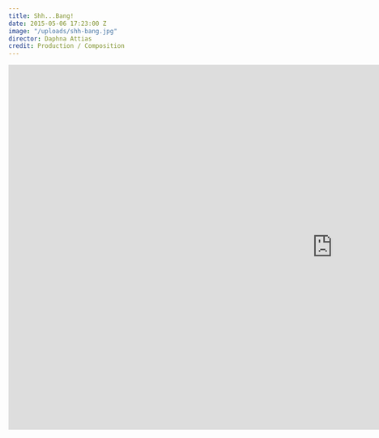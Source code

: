 ```yaml
---
title: Shh...Bang!
date: 2015-05-06 17:23:00 Z
image: "/uploads/shh-bang.jpg"
director: Daphna Attias
credit: Production / Composition
---
```


<div class="responsive-embed  widescreen">
<iframe width="1280" height="720" src="https://www.youtube.com/embed/yUK-seJvmn4?rel=0&amp;showinfo=0" frameborder="0" allowfullscreen></iframe>
</div>